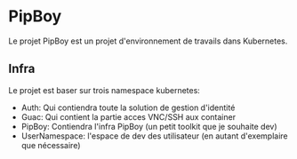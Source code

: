 # PipBoy

Le projet PipBoy est un projet d'environnement de travails dans Kubernetes.

## Infra

Le projet est baser sur trois namespace kubernetes:

- Auth: Qui contiendra toute la solution de gestion d'identité
- Guac: Qui contient la partie acces VNC/SSH aux container
- PipBoy: Contiendra l'infra PipBoy (un petit toolkit que je souhaite dev)
- UserNamespace: l'espace de dev des utilisateur (en autant d'exemplaire que nécessaire)
